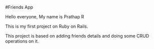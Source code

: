 #Friends App

Hello everyone, My name is Prathap R

This is my first project on Ruby on Rails.

This project is based on adding friends details and doing some CRUD operations on it.

